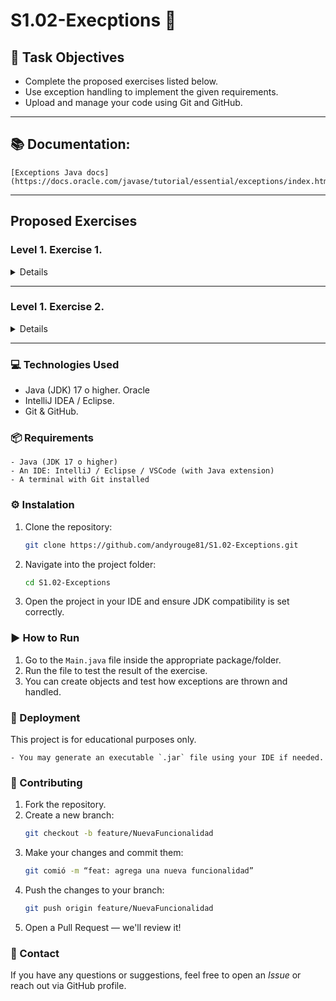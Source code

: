 # S1.02-Execptions 🚧

## 🧾 Task Objectives

- Complete the proposed exercises listed below.
- Use exception handling to implement the given requirements.
- Upload and manage your code using Git and GitHub.

---

## 📚 Documentation:


	[Exceptions Java docs](https://docs.oracle.com/javase/tutorial/essential/exceptions/index.html)


---

## Proposed Exercises


### Level 1. Exercise 1.

<details>
  

Create a class named Producte with attributes name and price, and another class named Venda with a collection of products and a total price attribute.

The Venda class must have a method calcularTotal() that throws a custom exception VendaBuidaException and prints the message:

“To make a sale, you must first add products”

...if the product collection is empty.

If the collection has products, the method must loop through them, sum their prices, and store the result in the total price attribute.

The custom exception VendaBuidaException must extend Exception. The message should be passed through its constructor and shown using the getMessage() method when caught.

You must also write code that throws and catches an IndexOutOfBoundsException.

</details>


---

### Level 1. Exercise 2.


<details>

Create a class named Entrada to control the different exceptions that might occur when entering data from the keyboard using the Scanner class.

Start by instantiating a Scanner object. Then, implement static methods to read different data types from keyboard input.

Important

If an exception is thrown in any of the methods, handle it and keep asking the user for valid input until it is correctly entered.
For example: if the user enters a float with a dot instead of a comma, the program should display:

“Format Error”

...and keep prompting until valid input is received.

Each method must receive a String (message to display to the user), and return the corresponding typed data.

Methods to implement (handling InputMismatchException):

- public static byte readByte(String message);
- public static int readInt(String message);
- public static float readFloat(String message);
- public static double readDouble(String message);

Methods to implement (handling a custom Exception):

- public static char readChar(String message);
- public static String readString(String message);
- public static boolean readYesNo(String message);

If the user enters "y" → returns true

If the user enters "n" → returns false

</details>


---

### 💻 Technologies Used

- Java (JDK) 17 o higher. Oracle
- IntelliJ IDEA /  Eclipse.
- Git & GitHub.

### 📦 Requirements

	- Java (JDK 17 o higher)
	- An IDE: IntelliJ / Eclipse / VSCode (with Java extension)
	- A terminal with Git installed

### ⚙️ Instalation

1. Clone the repository:
   ```bash
   git clone https://github.com/andyrouge81/S1.02-Exceptions.git

2. Navigate into the project folder:
   ```bash
   cd S1.02-Exceptions

3. Open the project in your IDE and ensure JDK compatibility is set correctly.

   
### ▶️ How to Run

1. Go to the `Main.java` file inside the appropriate package/folder.
2. Run the file to test the result of the exercise.
3. You can create objects and test how exceptions are thrown and handled.


### 🚀 Deployment

This project is for educational purposes only.

	- You may generate an executable `.jar` file using your IDE if needed.


### 🤝 Contributing

1. Fork the repository.
2. Create a new branch:
   ```bash
   git checkout -b feature/NuevaFuncionalidad
3. Make your changes and commit them:
   ```bash 
   git comió -m “feat: agrega una nueva funcionalidad”
4. Push the changes to your branch:
   ```bash
   git push origin feature/NuevaFuncionalidad
5. Open a Pull Request — we'll review it!



### 💌 Contact

If you have any questions or suggestions, feel free to open an _Issue_ or reach out via GitHub profile.





